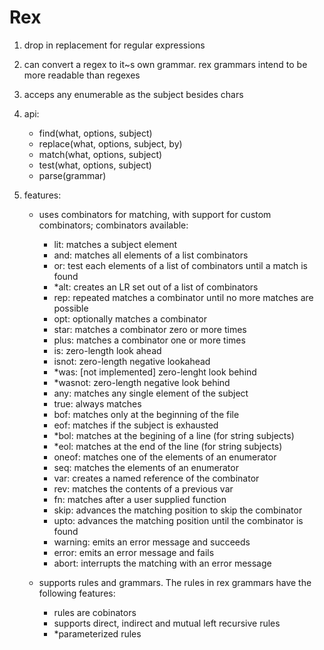 # Rex #

1) drop in replacement for regular expressions
2) can convert a regex to it~s own grammar. rex grammars intend to be more readable than regexes
3) acceps any enumerable as the subject besides chars
4) api:
   - find(what, options, subject)
   - replace(what, options, subject, by)
   - match(what, options, subject)
   - test(what, options, subject)
   - parse(grammar)
   
5) features:
    - uses combinators for matching, with support for custom combinators;
      combinators available:
      
      - lit: matches a subject element
      - and: matches all elements of a list combinators
      - or: test each elements of a list of combinators until a match is found
      - *alt: creates an LR set out of a list of combinators
      - rep: repeated matches a combinator until no more matches are possible
      - opt: optionally matches a combinator
      - star: matches a combinator zero or more times
      - plus: matches a combinator one or more times
      - is: zero-length look ahead
      - isnot: zero-length negative lookahead
      - *was: [not implemented] zero-lenght look behind
      - *wasnot: zero-length negative look behind
      - any: matches any single element of the subject
      - true: always matches
      - bof: matches only at the beginning of the file
      - eof: matches if the subject is exhausted
      - *bol: matches at the begining of a line (for string subjects)
      - *eol: matches at the end of the line (for string subjects)
      - oneof: matches one of the elements of an enumerator
      - seq: matches the elements of an enumerator
      - var: creates a named reference of the combinator
      - rev: matches the contents of a previous var
      - fn: matches after a user supplied function
      - skip: advances the matching position to skip the combinator
      - upto: advances the matching position until the combinator is found
      - warning: emits an error message and succeeds
      - error: emits an error message and fails
      - abort: interrupts the matching with an error message
      
    - supports rules and grammars. The rules in rex grammars have the following features:
      - rules are cobinators
      - supports direct, indirect and mutual left recursive rules
      - *parameterized rules
    